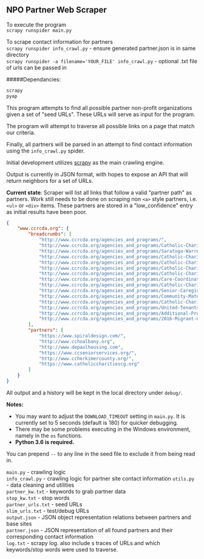 ## NPO Partner Web Scraper

To execute the program  
``scrapy runspider main.py``  

To scrape contact information for partners  
``scrapy runspider info_crawl.py`` - ensure generated partner.json is in same directory  
``scrapy runspider -a filename='YOUR_FILE' info_crawl.py`` - optional .txt file of urls can be passed in

#####Dependancies:
```python
scrapy
pyap
``` 

This program attempts to find all possible partner non-profit organizations given a set of "seed URLs".
These URLs will serve as input for the program.

The program will attempt to traverse all possible links on a page that match our criteria.

Finally, all partners will be parsed in an attempt to find contact information using the 
``info_crawl.py`` spider.

Initial development utilizes [scrapy](https://scrapy.org) as the main crawling engine.

Output is currently in JSON format, with hopes to expose an API that will return neighbors for a 
set of URLs.  

**Current state**: Scraper will list all links that follow a valid "partner path" as partners. 
Work still needs to be done on scraping non ``<a>`` style partners, i.e. ``<ul>`` or 
``<div>`` items. These partners are stored in a "low_confidence" entry as initial results 
have been poor. 

```json
{
    "www.ccrcda.org": {
        "breadcrumbs": [
            "http://www.ccrcda.org/agencies_and_programs/",
            "http://www.ccrcda.org/agencies_and_programs/Catholic-Charities-Tri-County-Services_109_13_sb.htm",
            "http://www.ccrcda.org/agencies_and_programs/Saratoga-Warren-Washington-Counties_109_2_sb.htm",
            "http://www.ccrcda.org/agencies_and_programs/Catholic-Charities-of-Columbia-and-Greene-Counties_109_3_sb.htm",
            "http://www.ccrcda.org/agencies_and_programs/Catholic-Charities-of-Herkimer-County_109_4_sb.htm",
            "http://www.ccrcda.org/agencies_and_programs/Catholic-Charities-of-Delaware-Otsego-Schoharie_109_5_sb.htm",
            "http://www.ccrcda.org/agencies_and_programs/Catholic-Charities-of-Fulton-Montgomery-Counties_109_6_sb.htm",
            "http://www.ccrcda.org/agencies_and_programs/Care-Coordination-Services_110_7_sb.htm",
            "http://www.ccrcda.org/agencies_and_programs/Catholic-Charities-Disabilities-Services_110_8_sb.htm",
            "http://www.ccrcda.org/agencies_and_programs/Senior-Caregiver-Support-Services_110_9_sb.htm",
            "http://www.ccrcda.org/agencies_and_programs/Community-Maternity-Services_110_10_sb.htm",
            "http://www.ccrcda.org/agencies_and_programs/Catholic-Charities-Housing-Office_110_11_sb.htm",
            "http://www.ccrcda.org/agencies_and_programs/United-Tenants-of-Albany_110_12_sb.htm",
            "http://www.ccrcda.org/agencies_and_programs/Additional-Programs_111_pg.htm",
            "http://www.ccrcda.org/agencies_and_programs/2016-Migrant-Crisis_125_pg.htm"
        ],
        "partners": [
            "https://www.spiraldesign.com/",
            "http://www.cchoalbany.org",
            "http://www.depaulhousing.com",
            "https://www.ccseniorservices.org/",
            "http://www.ccherkimercounty.org/",
            "https://www.catholiccharitiescg.org"
        ]
    }
}
```

All output and a history will be kept in the local directory under ``debug/``.

**Notes:** 

- You may want to adjust the ``DOWNLOAD_TIMEOUT`` setting in ``main.py``. It is currently set to
5 seconds (default is 180) for quicker debugging.
- There may be some problems executing in the Windows environment, namely in the ``os`` functions.
- **Python 3.6 is required.**

You can prepend ``--`` to any line in the seed file to exclude it from being read in.

``main.py`` - crawling logic  
``info_crawl.py`` - crawling logic for partner site contact information
``utils.py`` - data cleaning and utilities  
``partner_kw.txt`` - keywords to grab partner data  
``stop_kw.txt`` - stop words  
``partner_urls.txt`` - seed URLs  
``slim_urls.txt`` - test/debug URLs  
``output.json`` - JSON object representation relations between partners and base sites  
``partner.json`` - JSON representation of all found partners and their corresponding contact information  
``log.txt`` - scrapy log. also include s traces of URLs and which keywords/stop words were used to traverse.